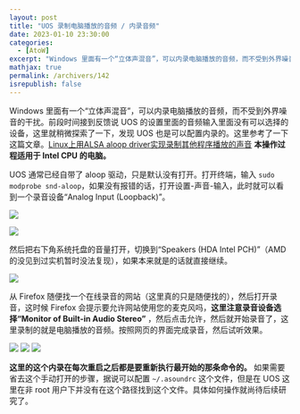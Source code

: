```yaml
---
layout: post
title: "UOS 录制电脑播放的音频 / 内录音频"
date: 2023-01-10 23:30:00
categories: 
  - [AtoW]
excerpt: "Windows 里面有一个“立体声混音”，可以内录电脑播放的音频，而不受到外界噪音的干扰。前段时间接到反馈说 UOS 的设置里面的音频输入里面没有可以选择的设备，这里就稍微探索了一下，发现 UOS 也是可以配置内录的。本操作过程适用于 Intel CPU 的电脑。"
mathjax: true
permalink: /archivers/142
isrepublish: false
---
```


Windows 里面有一个“立体声混音”，可以内录电脑播放的音频，而不受到外界噪音的干扰。前段时间接到反馈说 UOS 的设置里面的音频输入里面没有可以选择的设备，这里就稍微探索了一下，发现 UOS 也是可以配置内录的。这里参考了一下这篇文章。[Linux上用ALSA aloop driver实现录制其他程序播放的声音](https://blog.csdn.net/lsheevyfg/article/details/116799564) **本操作过程适用于 Intel CPU 的电脑。**

UOS 通常已经自带了 aloop 驱动，只是默认没有打开。打开终端，输入 ```sudo modprobe snd-aloop```，如果没有报错的话，打开设置-声音-输入，此时就可以看到一个录音设备“Analog Input (Loopback)”。

![](https://images.weserv.nl/?url=https://img-blog.csdnimg.cn/d066a4cb2beb431a84a7cbfa5d52c0aa.png)

![](https://images.weserv.nl/?url=https://img-blog.csdnimg.cn/1273efa53ab240ed8c6a165a3bd858fa.png)

然后把右下角系统托盘的音量打开，切换到“Speakers (HDA Intel PCH)”（AMD的没见到过实机暂时没法复现），如果本来就是的话就直接继续。

![](https://images.weserv.nl/?url=https://img-blog.csdnimg.cn/c2623ce7c3824c6e915738f8b9c838bb.png)

从 Firefox 随便找一个在线录音的网站（这里真的只是随便找的），然后打开录音，这时候 Firefox 会提示要允许网站使用您的麦克风吗，**这里注意录音设备选择“Monitor of Built-in Audio Stereo”** ，然后点击允许，然后就开始录音了，这里录制的就是电脑播放的音频。按照网页的界面完成录音，然后试听效果。

![](https://images.weserv.nl/?url=https://img-blog.csdnimg.cn/f45c03c781984d80923f8f524994d03a.png)
![](https://images.weserv.nl/?url=https://img-blog.csdnimg.cn/a517e9a8bac34b31a5d5c651c8e1e65f.png)
![](https://images.weserv.nl/?url=https://img-blog.csdnimg.cn/cfdbb6476c3b4dce8f66a6e93fa84c29.png)

**这里的这个内录在每次重启之后都是要重新执行最开始的那条命令的。** 如果需要省去这个手动打开的步骤，据说可以配置 ```~/.asoundrc``` 这个文件，但是在 UOS 这里在非 root 用户下并没有在这个路径找到这个文件。具体如何操作就尚待后续研究了。







